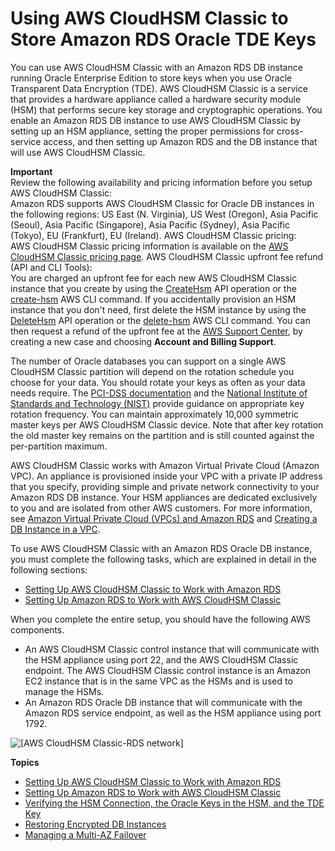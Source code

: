 # Using AWS CloudHSM Classic to Store Amazon RDS Oracle TDE Keys<a name="Appendix.OracleCloudHSM"></a>

You can use AWS CloudHSM Classic with an Amazon RDS DB instance running Oracle Enterprise Edition to store keys when you use Oracle Transparent Data Encryption \(TDE\)\. AWS CloudHSM Classic is a service that provides a hardware appliance called a hardware security module \(HSM\) that performs secure key storage and cryptographic operations\. You enable an Amazon RDS DB instance to use AWS CloudHSM Classic by setting up an HSM appliance, setting the proper permissions for cross\-service access, and then setting up Amazon RDS and the DB instance that will use AWS CloudHSM Classic\. 

**Important**  
Review the following availability and pricing information before you setup AWS CloudHSM Classic:   
Amazon RDS supports AWS CloudHSM Classic for Oracle DB instances in the following regions:   US East \(N\. Virginia\), US West \(Oregon\), Asia Pacific \(Seoul\), Asia Pacific \(Singapore\), Asia Pacific \(Sydney\), Asia Pacific \(Tokyo\), EU \(Frankfurt\), EU \(Ireland\)\. 
AWS CloudHSM Classic pricing:  
AWS CloudHSM Classic pricing information is available on the [AWS CloudHSM Classic pricing page](https://aws.amazon.com/cloudhsm/pricing-classic/)\. 
AWS CloudHSM Classic upfront fee refund \(API and CLI Tools\):  
You are charged an upfront fee for each new AWS CloudHSM Classic instance that you create by using the [CreateHsm](https://docs.aws.amazon.com/cloudhsm/classic/APIReference/API_CreateHsm.html) API operation or the [create\-hsm](https://docs.aws.amazon.com/cli/latest/reference/cloudhsm/create-hsm.html) AWS CLI command\. If you accidentally provision an HSM instance that you don't need, first delete the HSM instance by using the [DeleteHsm](https://docs.aws.amazon.com/cloudhsm/classic/APIReference/API_DeleteHsm.html) API operation or the [delete\-hsm](https://docs.aws.amazon.com/cli/latest/reference/cloudhsm/delete-hsm.html) AWS CLI command\. You can then request a refund of the upfront fee at the [AWS Support Center](https://console.aws.amazon.com/support/home#/), by creating a new case and choosing **Account and Billing Support**\. 

The number of Oracle databases you can support on a single AWS CloudHSM Classic partition will depend on the rotation schedule you choose for your data\. You should rotate your keys as often as your data needs require\. The [ PCI\-DSS documentation](https://www.pcisecuritystandards.org/documents/PCI_DSS_v3-2.pdf) and the [National Institute of Standards and Technology \(NIST\)](http://csrc.nist.gov/publications/nistpubs/800-57/sp800-57_part1_rev3_general.pdf) provide guidance on appropriate key rotation frequency\. You can maintain approximately 10,000 symmetric master keys per AWS CloudHSM Classic device\. Note that after key rotation the old master key remains on the partition and is still counted against the per\-partition maximum\. 

AWS CloudHSM Classic works with Amazon Virtual Private Cloud \(Amazon VPC\)\. An appliance is provisioned inside your VPC with a private IP address that you specify, providing simple and private network connectivity to your Amazon RDS DB instance\. Your HSM appliances are dedicated exclusively to you and are isolated from other AWS customers\. For more information, see [Amazon Virtual Private Cloud \(VPCs\) and Amazon RDS](USER_VPC.md) and [Creating a DB Instance in a VPC](USER_VPC.WorkingWithRDSInstanceinaVPC.md#USER_VPC.InstanceInVPC)\. 

To use AWS CloudHSM Classic with an Amazon RDS Oracle DB instance, you must complete the following tasks, which are explained in detail in the following sections: 
+ [Setting Up AWS CloudHSM Classic to Work with Amazon RDS](Appendix.OracleCloudHSM.SetupCloudHSM.md)
+ [Setting Up Amazon RDS to Work with AWS CloudHSM Classic](Appendix.OracleCloudHSM.SetupRDS.md)

When you complete the entire setup, you should have the following AWS components\. 
+ An AWS CloudHSM Classic control instance that will communicate with the HSM appliance using port 22, and the AWS CloudHSM Classic endpoint\. The AWS CloudHSM Classic control instance is an Amazon EC2 instance that is in the same VPC as the HSMs and is used to manage the HSMs\. 
+ An Amazon RDS Oracle DB instance that will communicate with the Amazon RDS service endpoint, as well as the HSM appliance using port 1792\.

![\[AWS CloudHSM Classic-RDS network\]](http://docs.aws.amazon.com/AmazonRDS/latest/UserGuide/images/hsm_rds_networking-beta.png)

**Topics**
+ [Setting Up AWS CloudHSM Classic to Work with Amazon RDS](Appendix.OracleCloudHSM.SetupCloudHSM.md)
+ [Setting Up Amazon RDS to Work with AWS CloudHSM Classic](Appendix.OracleCloudHSM.SetupRDS.md)
+ [Verifying the HSM Connection, the Oracle Keys in the HSM, and the TDE Key](Appendix.OracleCloudHSM.Verify.md)
+ [Restoring Encrypted DB Instances](Appendix.OracleCloudHSM.Restoring.md)
+ [Managing a Multi\-AZ Failover](Appendix.OracleCloudHSM.Multi-AZ.md)